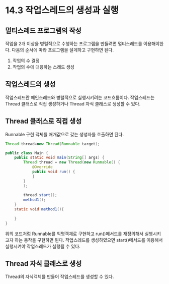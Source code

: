 # 14.3 작업스레드의 생성과 실행

## 멀티스레드 프로그램의 작성

작업을 2개 이상을 병렬적으로 수행하는 프로그램을 만들려면 멀티스레드를 이용해야한다.
다음의 순서에 따라 프로그램을 설계하고 구현하면 된다.

1. 작업의 수 결정
2. 작업의 수에 대응하는 스레드 생성

## 작업스레드의 생성

작업스레드란 메인스레드와 병렬적으로 실행시키려는 코드흐름이다.
작업스레드는 Thread 클래스로 직접 생성하거나 Thread 자식 클래스로 생성할 수 있다.

## Thread 클래스로 직접 생성

Runnable 구현 객체를 매개값으로 갖는 생성자를 호출하면 된다.

~~~java
Thread thread=new Thread(Runnable target);
~~~

~~~java
public class Main {
    public static void main(String[] args) {
        Thread thread = new Thread(new Runnable() {
            @Override
            public void run() {
            }
        }
        );
        
        thread.start();
        method1();
    }
    static void method1(){
        
    }
}
~~~
위의 코드처럼 Runnable를 익명객체로 구현하고 run()메서드를 재정의해서 실행시키고자 하는 동작을 구현하면 된다.
작업스레드를 생성하였으면 start()메서드를 이용해서 실행시켜야 작업스레드가 실행될 수 있다.

## Thread 자식 클래스로 생성
Thread의 자식객체를 만들어 작업스레드를 생성할 수 있다.
